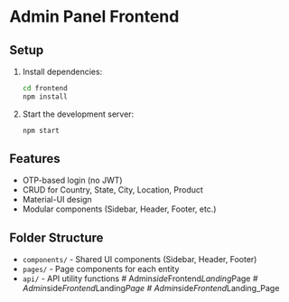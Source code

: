 # Admin Panel Frontend

## Setup

1. Install dependencies:

   ```bash
   cd frontend
   npm install
   ```

2. Start the development server:
   ```bash
   npm start
   ```

## Features

- OTP-based login (no JWT)
- CRUD for Country, State, City, Location, Product
- Material-UI design
- Modular components (Sidebar, Header, Footer, etc.)

## Folder Structure

- `components/` - Shared UI components (Sidebar, Header, Footer)
- `pages/` - Page components for each entity
- `api/` - API utility functions
#   A d m i n _ s i d e _ F r o n t e n d _ L a n d i n g _ P a g e _  
 #   A d m i n _ s i d e _ F r o n t e n d _ L a n d i n g _ P a g e  
 #   A d m i n _ s i d e _ F r o n t e n d _ L a n d i n g _ P a g e  
 